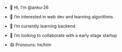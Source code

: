 - 👋 Hi, I’m @anku-26
- 👀 I’m interested in web dev and learning algorithms
- 🌱 I’m currently learning  backend
- 💞️ I’m looking to collaborate with a early stage startup
   
- 😄 Pronouns: he/him
  

<!---
anku-26/anku-26 is a ✨ special ✨ repository because its `README.md` (this file) appears on your GitHub profile.
You can click the Preview link to take a look at your changes.
--->
